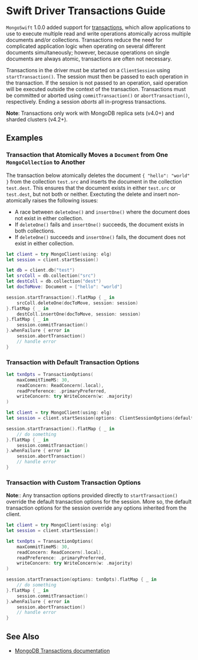 # Swift Driver Transactions Guide

`MongoSwift` 1.0.0 added support for [transactions](https://docs.mongodb.com/manual/core/transactions/), which allow applications to use to execute multiple read and write operations atomically across multiple documents and/or collections. Transactions reduce the need for complicated application logic when operating on several different documents simultaneously; however, because operations on single documents are always atomic, transactions are often not necessary.

Transactions in the driver must be started on a `ClientSession` using `startTransaction()`. The session must then be passed to each operation in the transaction. If the session is not passed to an operation, said operation will be executed outside the context of the transaction. Transactions must be committed or aborted using `commitTransaction()` or `abortTransaction()`, respectively. Ending a session *aborts* all in-progress transactions.

**Note**: Transactions only work with MongoDB replica sets (v4.0+) and sharded clusters (v4.2+).

## Examples

### Transaction that Atomically Moves a `Document` from One `MongoCollection` to Another

The transaction below atomically deletes the document `{ "hello": "world" }` from the collection `test.src` and inserts the document in the collection `test.dest`. This ensures that the document exists in either `test.src` or `test.dest`, but not both or neither. Exectuting the delete and insert non-atomically raises the following issues:
- A race between `deleteOne()` and `insertOne()` where the document does not exist in either collection.
- If `deleteOne()` fails and `insertOne()` succeeds, the document exists in both collections.
- If `deleteOne()` succeeds and `insertOne()` fails, the document does not exist in either collection.

```swift
let client = try MongoClient(using: elg)
let session = client.startSession()

let db = client.db("test")
let srcColl = db.collection("src")
let destColl = db.collection("dest")
let docToMove: Document = ["hello": "world"]

session.startTransaction().flatMap { _ in
    srcColl.deleteOne(docToMove, session: session)
}.flatMap { _ in
    destColl.insertOne(docToMove, session: session)
}.flatMap { _ in
    session.commitTransaction()
}.whenFailure { error in
    session.abortTransaction()
    // handle error
}
```

### Transaction with Default Transaction Options
```swift
let txnOpts = TransactionOptions(
    maxCommitTimeMS: 30,
    readConcern: ReadConcern(.local),
    readPreference: .primaryPreferred,
    writeConcern: try WriteConcern(w: .majority)
)

let client = try MongoClient(using: elg)
let session = client.startSession(options: ClientSessionOptions(defaultTransactionOptions: txnOpts))

session.startTransaction().flatMap { _ in
    // do something
}.flatMap { _ in
    session.commitTransaction()
}.whenFailure { error in
    session.abortTransaction()
    // handle error
}
```

### Transaction with Custom Transaction Options

**Note**:: Any transaction options provided directly to `startTransaction()` override the default transaction options for the session. More so, the default transaction options for the session override any options inherited from the client.

```swift
let client = try MongoClient(using: elg)
let session = client.startSession()

let txnOpts = TransactionOptions(
    maxCommitTimeMS: 30,
    readConcern: ReadConcern(.local),
    readPreference: .primaryPreferred,
    writeConcern: try WriteConcern(w: .majority)
)

session.startTransaction(options: txnOpts).flatMap { _ in
    // do something
}.flatMap { _ in
    session.commitTransaction()
}.whenFailure { error in
    session.abortTransaction()
    // handle error
}
```

## See Also
- [MongoDB Transactions documentation](https://docs.mongodb.com/manual/core/transactions/)
